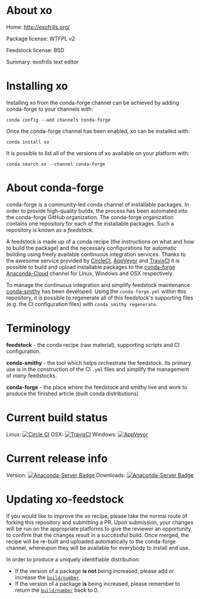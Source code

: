 About xo
========

Home: http://exofrills.org/

Package license: WTFPL v2

Feedstock license: BSD

Summary: exofrills text editor



Installing xo
=============

Installing xo from the conda-forge channel can be achieved by adding conda-forge to your channels with:

```
conda config --add channels conda-forge
```

Once the conda-forge channel has been enabled, xo can be installed with:

```
conda install xo
```

It is possible to list all of the versions of xo available on your platform with:

```
conda search xo --channel conda-forge
```


About conda-forge
=================

conda-forge is a community-led conda channel of installable packages.
In order to provide high-quality builds, the process has been automated into the
conda-forge GitHub organization. The conda-forge organization contains one repository 
for each of the installable packages. Such a repository is known as a *feedstock*.

A feedstock is made up of a conda recipe (the instructions on what and how to build
the package) and the necessary configurations for automatic building using freely
available continuous integration services. Thanks to the awesome service provided by
[CircleCI](https://circleci.com/), [AppVeyor](http://www.appveyor.com/)
and [TravisCI](https://travis-ci.org/) it is possible to build and upload installable
packages to the [conda-forge](https://anaconda.org/conda-forge)
[Anaconda-Cloud](http://docs.anaconda.org/) channel for Linux, Windows and OSX respectively.

To manage the continuous integration and simplify feedstock maintenance
[conda-smithy](http://github.com/conda-forge/conda-smithy) has been developed.
Using the ``conda-forge.yml`` within this repository, it is possible to regenerate all of
this feedstock's supporting files (e.g. the CI configuration files) with ``conda smithy regenerate``.


Terminology
===========

**feedstock** - the conda recipe (raw material), supporting scripts and CI configuration.

**conda-smithy** - the tool which helps orchestrate the feedstock.
                   Its primary use is in the construction of the CI ``.yml`` files
                   and simplify the management of *many* feedstocks.

**conda-forge** - the place where the feedstock and smithy live and work to
                  produce the finished article (built conda distributions)

Current build status
====================
Linux: [![Circle CI](https://circleci.com/gh/conda-forge/xo-feedstock.svg?style=svg)](https://circleci.com/gh/conda-forge/xo-feedstock)
OSX: [![TravisCI](https://travis-ci.org/conda-forge/xo-feedstock.svg?branch=master)](https://travis-ci.org/conda-forge/xo-feedstock) 
Windows: [![AppVeyor](https://ci.appveyor.com/api/projects/status/github/conda-forge/xo-feedstock?svg=True)](https://ci.appveyor.com/project/conda-forge/xo-feedstock/branch/master)

Current release info
====================
Version: [![Anaconda-Server Badge](https://anaconda.org/conda-forge/xo/badges/version.svg)](https://anaconda.org/conda-forge/xo)
Downloads: [![Anaconda-Server Badge](https://anaconda.org/conda-forge/xo/badges/downloads.svg)](https://anaconda.org/conda-forge/xo)


Updating xo-feedstock
=====================

If you would like to improve the xo recipe, please take the normal
route of forking this repository and submitting a PR. Upon submission, your changes will
be run on the appropriate platforms to give the reviewer an opportunity to confirm that the
changes result in a successful build. Once merged, the recipe will be re-built and uploaded
automatically to the conda-forge channel, whereupon they will be available for everybody to
install and use.

In order to produce a uniquely identifiable distribution:
 * If the version of a package **is not** being increased, please add or increase
   the [``build/number``](http://conda.pydata.org/docs/building/meta-yaml.html#build-number-and-string). 
 * If the version of a package **is** being increased, please remember to return
   the [``build/number``](http://conda.pydata.org/docs/building/meta-yaml.html#build-number-and-string)
   back to 0.
